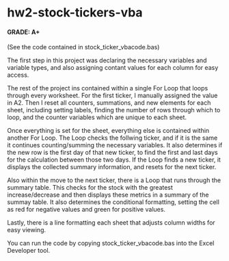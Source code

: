 # hw2-stock-tickers-vba

#### GRADE: A+

(See the code contained in stock_ticker_vbacode.bas)

The first step in this project was declaring the necessary variables and variable types, and also assigning contant values for each column for easy access.

The rest of the project ins contained within a single For Loop that loops through every worksheet. For the first ticker, I manually assigned the value in A2. Then I reset all counters, summations, and new elements for each sheet, including setting labels, finding the number of rows through which to loop, and the counter variables which are unique to each sheet.

Once everything is set for the sheet, everything else is contained within another For Loop. The Loop checks the follwing ticker, and if it is the same it continues counting/summing the necessary variables. It also determines if the new row is the first day of that new ticker, to find the first and last days for the calculation between those two days. If the Loop finds a new ticker, it displays the collected summary information, and resets for the next ticker. 

Also within the move to the next ticker, there is a Loop that runs through the summary table. This checks for the stock with the greatest increase/decrease and then displays these metrics in a summary of the summay table. It also determines the conditional formatting, setting the cell as red for negative values and green for positive values. 

Lastly, there is a line formatting each sheet that adjusts column widths for easy viewing. 

You can run the code by copying stock_ticker_vbacode.bas into the Excel Developer tool. 
